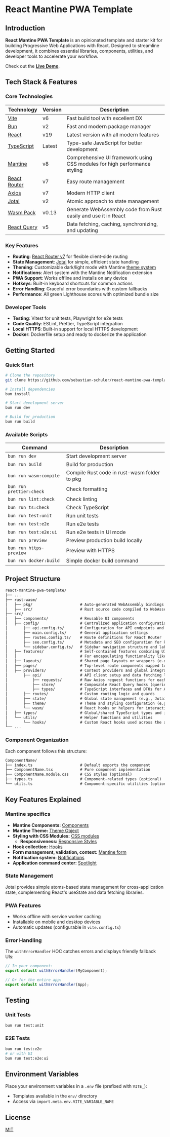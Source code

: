 # React Mantine PWA Template

## Introduction

**React Mantine PWA Template** is an opinionated template and starter kit for building Progressive Web Applications with React. Designed to streamline development, it combines essential libraries, components, utilities, and developer tools to accelerate your workflow.

Check out the **[Live Demo](https://react-mantine-pwa-template.vercel.app/)**.

## Tech Stack & Features

### Core Technologies

| Technology                                         | Version | Description                                                               |
| -------------------------------------------------- | ------- | ------------------------------------------------------------------------- |
| [Vite](https://vitejs.dev/)                        | v6      | Fast build tool with excellent DX                                         |
| [Bun](https://bun.sh/)                             | v2      | Fast and modern package manager                                           |
| [React](https://react.dev/)                        | v19     | Latest version with all modern features                                   |
| [TypeScript](https://www.typescriptlang.org/)      | Latest  | Type-safe JavaScript for better development                               |
| [Mantine](https://mantine.dev)                     | v8      | Comprehensive UI framework using CSS modules for high performance styling |
| [React Router](https://reactrouter.com)            | v7      | Easy route management                                                     |
| [Axios](https://axios-http.com/)                   | v7      | Modern HTTP client                                                        |
| [Jotai](https://axios-http.com/)                   | v2      | Atomic approach to state management                                       |
| [Wasm Pack](https://github.com/rustwasm/wasm-pack) | v0.13   | Generate WebAssembly code from Rust easily and use it in React            |
| [React Query](https://tanstack.com/query)          | v5      | Data fetching, caching, synchronizing, and updating                       |

### Key Features

- **Routing**: [React Router v7](https://reactrouter.com/) for flexible client-side routing
- **State Management**: [Jotai](https://jotai.org/) for simple, efficient state handling
- **Theming**: Customizable dark/light mode with Mantine [theme system](https://mantine.dev/theming/theme-object/)
- **Notifications**: Alert system with the Mantine Notification extension
- **PWA Support**: Works offline and installs on any device
- **Hotkeys**: Built-in keyboard shortcuts for common actions
- **Error Handling**: Graceful error boundaries with custom fallbacks
- **Performance**: All green Lighthouse scores with optimized bundle size

### Developer Tools

- **Testing**: Vitest for unit tests, Playwright for e2e tests
- **Code Quality**: ESLint, Prettier, TypeScript integration
- **Local HTTPS**: Built-in support for local HTTPS development
- **Docker**: Dockerfile setup and ready to dockerize the application

## Getting Started

### Quick Start

```bash
# Clone the repository
git clone https://github.com/sebastian-schuler/react-mantine-pwa-template.git

# Install dependencies
bun install

# Start development server
bun run dev

# Build for production
bun run build
```

### Available Scripts

| Command                  | Description                                  |
| ------------------------ | -------------------------------------------- |
| `bun run dev`            | Start development server                     |
| `bun run build`          | Build for production                         |
| `bun run wasm:compile`   | Compile Rust code in rust-wasm folder to pkg |
| `bun run prettier:check` | Check formatting                             |
| `bun run lint:check`     | Check linting                                |
| `bun run ts:check`       | Check TypeScript                             |
| `bun run test:unit`      | Run unit tests                               |
| `bun run test:e2e`       | Run e2e tests                                |
| `bun run test:e2e:ui`    | Run e2e tests in UI mode                     |
| `bun run preview`        | Preview production build locally             |
| `bun run https-preview`  | Preview with HTTPS                           |
| `bun run docker:build`   | Simple docker build command                  |

## Project Structure

```txt
react-mantine-pwa-template/
├── ...
├── rust-wasm/
│   ├── pkg/                     # Auto-generated WebAssembly bindings (do not edit manually)
│   ├── src/                     # Rust source code compiled to WebAssembly
├── src/
│   ├── components/              # Reusable UI components
│   ├── config/                  # Centralized application configuration files
│       ├── api.config.ts/       # Configuration for API endpoints and options
│       ├── main.config.ts/      # General application settings
│       ├── routes.config.ts/    # Route definitions for React Router
│       ├── seo.config.ts/       # Metadata and SEO configuration for React Helmet
│       └── sidebar.config.ts/   # Sidebar navigation structure and labels
│   ├── features/                # Self-contained features combining UI, logic, and state
│   │                            # For encapsulating functionality like authentication, user profile, uploads, etc.
│   ├── layouts/                 # Shared page layouts or wrappers (e.g., dashboard shell)
│   ├── pages/                   # Top-level route components mapped to URLs
│   ├── providers/               # Context providers and global integrations
│       ├── api/                 # API client setup and data fetching layer
│           ├── requests/        # Raw Axios request functions for each endpoint
│           ├── store/           # Composable React Query hooks (queries, mutations)
│           ├── types/           # TypeScript interfaces and DTOs for API data contracts
│       ├── routes/              # Custom routing logic and guards
│       ├── state/               # Global state management (e.g., Jotai atoms)
│       ├── theme/               # Theme and styling configuration (e.g., Mantine)
│       └── wasm/                # React hooks or helpers for interacting with WebAssembly
│   ├── types/                   # Global/shared TypeScript types and interfaces
│   └── utils/                   # Helper functions and utilities
│       └── hooks/               # Custom React hooks used across the app
└── ...
```

### Component Organization

Each component follows this structure:

```txt
ComponentName/
├── index.ts                     # Default exports the component
├── ComponentName.tsx            # Pure component implementation
├── ComponentName.module.css     # CSS styles (optional)
├── types.ts                     # Component-related types (optional)
└── utils.ts                     # Component-specific utilities (optional)
```

## Key Features Explained

### Mantine specifics

- **Mantine Components:** [Components](https://mantine.dev/core/package/)
- **Mantine Theme:** [Theme Object](https://mantine.dev/theming/theme-object/)
- **Styling with CSS Modules:** [CSS modules](https://mantine.dev/styles/css-modules/)
  - **Responsiveness:** [Responsive Styles](https://mantine.dev/styles/responsive/)
- **Hook collection:** [Hooks](https://mantine.dev/hooks/package/)
- **Form management, validation, context:** [Mantine form](https://mantine.dev/form/package/)
- **Notification system:** [Notifications](https://mantine.dev/x/notifications/)
- **Application command center:** [Spotlight](https://mantine.dev/x/spotlight/)

### State Management

Jotai provides simple atoms-based state management for cross-application state, complementing React's useState and data fetching libraries.

### PWA Features

- Works offline with service worker caching
- Installable on mobile and desktop devices
- Automatic updates (configurable in `vite.config.ts`)

### Error Handling

The `withErrorHandler` HOC catches errors and displays friendly fallback UIs:

```jsx
// In your component:
export default withErrorHandler(MyComponent);

// Or for the entire app:
export default withErrorHandler(App);
```

## Testing

### Unit Tests

```bash
bun run test:unit
```

### E2E Tests

```bash
bun run test:e2e
# or with UI
bun run test:e2e:ui
```

## Environment Variables

Place your environment variables in a `.env` file (prefixed with `VITE_`):

- Templates available in the `env/` directory
- Access via `import.meta.env.VITE_VARIABLE_NAME`

## License

[MIT](./LICENSE)
